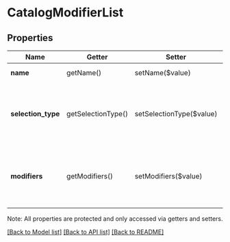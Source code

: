 # CatalogModifierList

## Properties
Name | Getter | Setter | Type | Description | Notes
------------ | ------------- | ------------- | ------------- | ------------- | -------------
**name** | getName() | setName($value) | **string** | The [CatalogModifierList](#type-catalogmodifierlist)&#39;s name. Searchable. | 
**selection_type** | getSelectionType() | setSelectionType($value) | **string** | Indicates whether multiple options from the [CatalogModifierList](#type-catalogmodifierlist) can be applied to a single [CatalogItem](#type-catalogitem). See [CatalogModifierListSelectionType](#type-catalogmodifierlistselectiontype) for all possible values. | [optional] 
**modifiers** | getModifiers() | setModifiers($value) | [**\SquareConnect\Model\CatalogObject[]**](CatalogObject.md) | The options included in the [CatalogModifierList](#type-catalogmodifierlist). You must include at least one [CatalogModifier](#type-catalogmodifier). Each [CatalogObject](#type-catalogobject) must have type &#x60;MODIFIER&#x60; and contain [CatalogModifier](#type-catalogmodifier) data. | [optional] 

Note: All properties are protected and only accessed via getters and setters.

[[Back to Model list]](../README.md#documentation-for-models) [[Back to API list]](../README.md#documentation-for-api-endpoints) [[Back to README]](../README.md)

